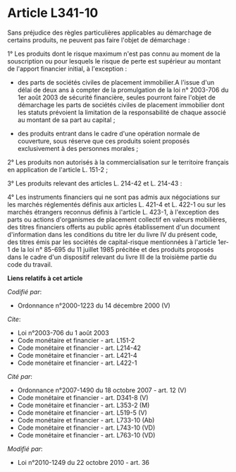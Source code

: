 # Article L341-10

Sans préjudice des règles particulières applicables au démarchage de certains produits, ne peuvent pas faire l'objet de
démarchage : 

1° Les produits dont le risque maximum n'est pas connu au moment de la souscription ou pour lesquels le risque de perte est
supérieur au montant de l'apport financier initial, à l'exception :

- des parts de sociétés civiles de placement immobilier.A l'issue d'un délai de deux ans à compter de la promulgation de la
loi n° 2003-706 du 1er août 2003 de sécurité financière, seules pourront faire l'objet de démarchage les parts de sociétés
civiles de placement immobilier dont les statuts prévoient la limitation de la responsabilité de chaque associé au montant de
sa part au capital ;

- des produits entrant dans le cadre d'une opération normale de couverture, sous réserve que ces produits soient proposés
exclusivement à des personnes morales ; 

2° Les produits non autorisés à la commercialisation sur le territoire français en application de l'article L. 151-2 ; 

3° Les produits relevant des articles L. 214-42 et L. 214-43 : 

4° Les instruments financiers qui ne sont pas admis aux négociations sur les marchés réglementés définis aux articles L.
421-4 et L. 422-1 ou sur les marchés étrangers reconnus définis à l'article L. 423-1, à l'exception des parts ou actions
d'organismes de placement collectif en valeurs mobilières, des titres financiers offerts au public après établissement d'un
document d'information dans les conditions du titre Ier du livre IV du présent code, des titres émis par les sociétés de
capital-risque mentionnées à l'article 1er-1 de la loi n° 85-695 du 11 juillet 1985 précitée et des produits proposés dans le
cadre d'un dispositif relevant du livre III de la troisième partie du code du travail.

**Liens relatifs à cet article**

_Codifié par_:

  - Ordonnance n°2000-1223 du 14 décembre 2000 (V)

_Cite_:

  - Loi n°2003-706 du 1 août 2003
  - Code monétaire et financier - art. L151-2
  - Code monétaire et financier - art. L214-42
  - Code monétaire et financier - art. L421-4
  - Code monétaire et financier - art. L422-1

_Cité par_:

  - Ordonnance n°2007-1490 du 18 octobre 2007 - art. 12 (V)
  - Code monétaire et financier - art. D341-8 (V)
  - Code monétaire et financier - art. L353-2 (M)
  - Code monétaire et financier - art. L519-5 (V)
  - Code monétaire et financier - art. L733-10 (Ab)
  - Code monétaire et financier - art. L743-10 (VD)
  - Code monétaire et financier - art. L763-10 (VD)

_Modifié par_:

  - Loi n°2010-1249 du 22 octobre 2010 - art. 36
